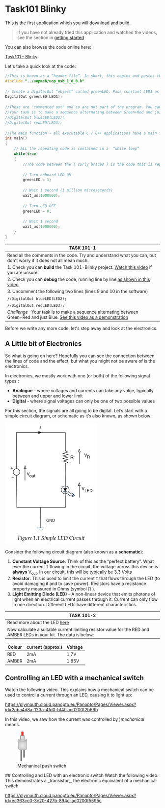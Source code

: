 # Task101 Blinky
This is the first application which you will download and build. 

> If you have not already tried this application and watched the videos, see the section in [getting started](../getting_started/software-testing.md#Task101-Blinky!)

You can also browse the code online here:

[Task101 - Blinky](/Tasks/Task-101-Blinky)

Let's take a quick look at the code:

```C++
//This is known as a “header file”. In short, this copies and pastes the text file mbed.h into this code
#include "../uopmsb/uop_msb_1_0_0.h"

// Create a DigitalOut “object” called greenLED. Pass constant LED1 as a “parameter”
DigitalOut greenLED(LED1);

//These are "commented out" and so are not part of the program. You can uncomment them by removing the // characters
//Your task is to make a sequence alternating between Green+Red and just Blue 
//DigitalOut blueLED(LED2);
//DigitalOut redLED(LED3);

//The main function - all executable C / C++ applications have a main function. This is our entry point in the software
int main() 
{
    // ALL the repeating code is contained in a  “while loop”
    while(true) 
    { 
        //The code between the { curly braces } is the code that is repeated forever

        // Turn onboard LED ON  
        greenLED = 1; 

        // Wait 1 second (1 million microseconds)
        wait_us(1000000); 

        // Turn LED OFF
        greenLED = 0;

        // Wait 1 second
        wait_us(1000000); 
    }
}
```

| **TASK 101-1**
| --- |
| Read all the comments in the code. Try and understand what you can, but don't worry if it does not all mean much. |
| 1. Check you can **build** the Task 101-Blinky project. [Watch this video](https://plymouth.cloud.panopto.eu/Panopto/Pages/Viewer.aspx?id=1cdd2263-5644-4322-841d-abfe0101c82a) if you are unsure. |
| 2. Check you can **debug** the code, running line by line [as shown in this video](https://plymouth.cloud.panopto.eu/Panopto/Pages/Viewer.aspx?id=e151c5c8-980d-42d6-ab32-abfe010d3a67) | 
| 3. Uncomment the following two lines (lines 9 and 10 in the software)| 
| `//DigitalOut blueLED(LED2);`
| `//DigitalOut redLED(LED3);` |
| *Challenge*  -Your task is to make a sequence alternating between Green+Red and just Blue. [See this video as a demonstration](https://plymouth.cloud.panopto.eu/Panopto/Pages/Viewer.aspx?id=5b0ac1b2-56eb-4108-ae83-abff00ff02ae) |

Before we write any more code, let's step away and look at the electronics.

##  A Little bit of Electronics
So what is going on here? Hopefully you can see the connection between the lines of code and the effect, but what you might not be aware of is the electronics.

In electronics, we mostly work with one (or both) of the following signal types :

* **Analogue** - where voltages and currents can take any value, typically between and upper and lower limit
* **Digital** - where signal voltages can only be one of two possible values

For this section, the signals are all going to be digital. Let’s start with a simple circuit diagram, or schematic as it’s also known, as shown below:

<img src="../img/SimpleLEDCircuit.png" width="300">

Consider the following circuit diagram (also known as a **schematic**):

1. **Constant Voltage Source**. Think of this as the “perfect battery”. What ever the current `I` flowing in the circuit, the voltage across this device is **always** V<sub>out</sub>. In our circuit, this will be typically be 3.3 Volts
1. **Resistor**. This is used to limit the current `I` that flows through the LED (to avoid damaging it and to save power). Resistors have a resistance property measured in Ohms (symbol &Omega; ).
1. **Light Emitting Diode (LED)** - A non-linear device that emits photons of light when an electrical current passes through it. Current can only flow in one direction. Different LEDs have different characteristics.

| **TASK 101-2** |
| --- |
| Read more about the LED [here](/glossary/led.md) |
| Now calculate a suitable current limiting resistor value for the RED and AMBER LEDs in your kit. The data is below: 

| Colour | current (approx.)	| Voltage |
| --- | --- | --- |
| RED |	2mA	| 1.7V |
| AMBER | 2mA | 1.85V |


## Controlling an LED with a mechanical switch
Watch the following video. This explains how a mechanical switch can be used to control a current through an LED, causing it to light up:

https://plymouth.cloud.panopto.eu/Panopto/Pages/Viewer.aspx?id=2cba4d8a-123a-4fd0-bf4f-ac0200f2b66b

In this video, we saw how the current was controlled by )_mechanical_ means.

<figure>
<img src="../img/components/switch.jpg" height="100">
<figcaption>Mechanical push switch</figcaption>
</figure>
## Controlling and LED with an electronic switch
Watch the following video. This demonstrates a _transistor_, the electronic equivalent of a mechanical switch

https://plymouth.cloud.panopto.eu/Panopto/Pages/Viewer.aspx?id=ec363cc0-3c20-427b-894c-ac0200f5595c


